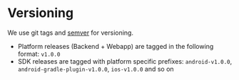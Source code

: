 # Versioning

We use git tags and [semver](https://semver.org/) for versioning. 

- Platform releases (Backend + Webapp) are tagged in the following format: `v1.0.0` 
- SDK releases are tagged with platform specific prefixes: `android-v1.0.0`, `android-gradle-plugin-v1.0.0`, `ios-v1.0.0` and so on
